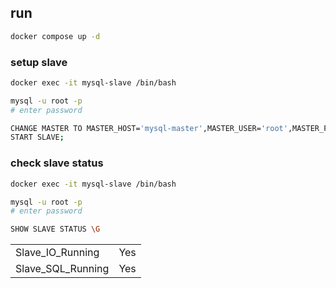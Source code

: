 ## run
```bash
docker compose up -d
```

### setup slave

```bash
docker exec -it mysql-slave /bin/bash

mysql -u root -p
# enter password

CHANGE MASTER TO MASTER_HOST='mysql-master',MASTER_USER='root',MASTER_PASSWORD='secret';
START SLAVE;

```

### check slave status
```bash
docker exec -it mysql-slave /bin/bash

mysql -u root -p
# enter password

SHOW SLAVE STATUS \G
```
|||
|-|-|
|Slave_IO_Running|Yes|
|Slave_SQL_Running|Yes|